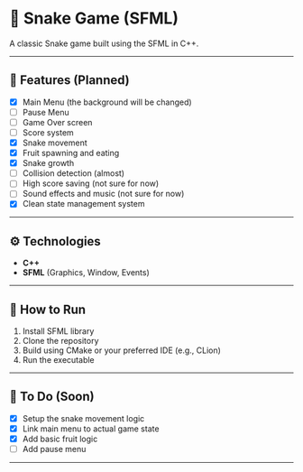 # 🐍 Snake Game (SFML)

A classic Snake game built using the SFML in C++.

---

## 📌 Features (Planned)

- [X] Main Menu (the background will be changed)
- [ ] Pause Menu
- [ ] Game Over screen
- [ ] Score system
- [X] Snake movement
- [X] Fruit spawning and eating
- [X] Snake growth
- [ ] Collision detection (almost)
- [ ] High score saving (not sure for now)
- [ ] Sound effects and music (not sure for now)
- [X] Clean state management system

---

## ⚙️ Technologies

- **C++**
- **SFML** (Graphics, Window, Events)

---

## 🚀 How to Run

1. Install SFML library
2. Clone the repository
3. Build using CMake or your preferred IDE (e.g., CLion)
4. Run the executable

---

## 💬 To Do (Soon)

- [X] Setup the snake movement logic
- [X] Link main menu to actual game state
- [X] Add basic fruit logic
- [ ] Add pause menu

---